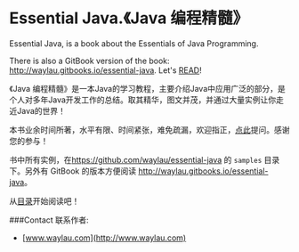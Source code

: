 # Essential Java.《Java 编程精髓》
Essential Java, is a book about the Essentials of Java Programming.

There is also a GitBook version of the book: <http://waylau.gitbooks.io/essential-java>.
Let's [READ](SUMMARY.md)!

《Java 编程精髓》是一本Java的学习教程，主要介绍Java中应用广泛的部分，是个人对多年Java开发工作的总结。取其精华，图文并茂，并通过大量实例让你走近Java的世界！

本书业余时间所著，水平有限、时间紧张，难免疏漏，欢迎指正，[点此](https://github.com/waylau/cordova-dev-guide/issues)提问。感谢您的参与！

书中所有实例，在<https://github.com/waylau/essential-java> 的 `samples` 目录下。另外有 GitBook 的版本方便阅读 <http://waylau.gitbooks.io/essential-java>。

从[目录](SUMMARY.md)开始阅读吧！

###Contact 联系作者:

* [www.waylau.com](http://www.waylau.com)
